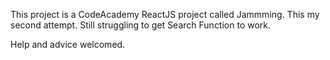 This project is a CodeAcademy ReactJS project called Jammming. This my second attempt. Still struggling to get Search Function to work.

Help and advice welcomed. 
